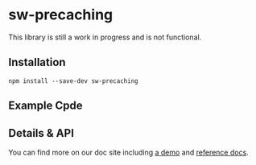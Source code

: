 # sw-precaching

This library is still a work in progress and is not functional.

## Installation

`npm install --save-dev sw-precaching`

## Example Cpde



## Details & API

You can find more on our doc site including
[a demo](https://googlechrome.github.io/sw-helpers/sw-precaching/demo/) and
[reference docs](https://googlechrome.github.io/sw-helpers/sw-precaching/).
